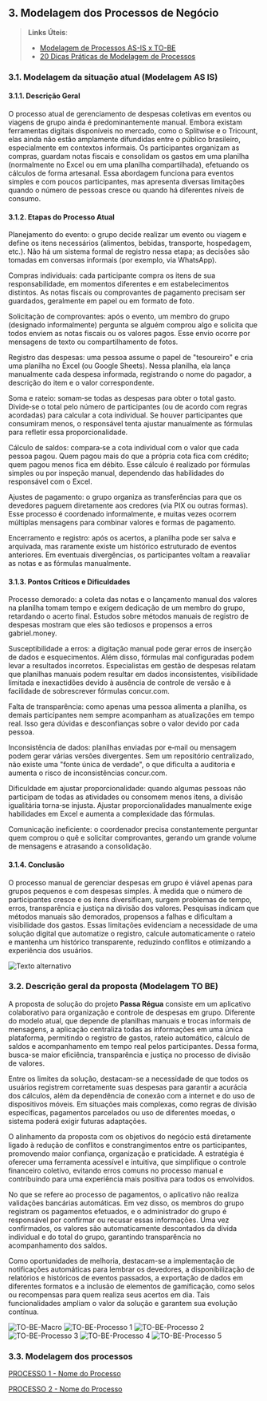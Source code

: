 ## 3. Modelagem dos Processos de Negócio


> **Links Úteis**:
> - [Modelagem de Processos AS-IS x TO-BE](https://dheka.com.br/modelagem-as-is-to-be/)
> - [20 Dicas Práticas de Modelagem de Processos](https://dheka.com.br/20-dicas-praticas-de-modelagem-de-processos/)

### 3.1. Modelagem da situação atual (Modelagem AS IS)

#### 3.1.1. Descrição Geral

O processo atual de gerenciamento de despesas coletivas em eventos ou viagens de grupo ainda é predominantemente manual. Embora existam ferramentas digitais disponíveis no mercado, como o Splitwise e o Tricount, elas ainda não estão amplamente difundidas entre o público brasileiro, especialmente em contextos informais. Os participantes organizam as compras, guardam notas fiscais e consolidam os gastos em uma planilha (normalmente no Excel ou em uma planilha compartilhada), efetuando os cálculos de forma artesanal. Essa abordagem funciona para eventos simples e com poucos participantes, mas apresenta diversas limitações quando o número de pessoas cresce ou quando há diferentes níveis de consumo.

#### 3.1.2. Etapas do Processo Atual

Planejamento do evento: o grupo decide realizar um evento ou viagem e define os itens necessários (alimentos, bebidas, transporte, hospedagem, etc.). Não há um sistema formal de registro nessa etapa; as decisões são tomadas em conversas informais (por exemplo, via WhatsApp).

Compras individuais: cada participante compra os itens de sua responsabilidade, em momentos diferentes e em estabelecimentos distintos. As notas fiscais ou comprovantes de pagamento precisam ser guardados, geralmente em papel ou em formato de foto.

Solicitação de comprovantes: após o evento, um membro do grupo (designado informalmente) pergunta se alguém comprou algo e solicita que todos enviem as notas fiscais ou os valores pagos. Esse envio ocorre por mensagens de texto ou compartilhamento de fotos.

Registro das despesas: uma pessoa assume o papel de "tesoureiro" e cria uma planilha no Excel (ou Google Sheets). Nessa planilha, ela lança manualmente cada despesa informada, registrando o nome do pagador, a descrição do item e o valor correspondente.

Soma e rateio: somam‑se todas as despesas para obter o total gasto. Divide‑se o total pelo número de participantes (ou de acordo com regras acordadas) para calcular a cota individual. Se houver participantes que consumiram menos, o responsável tenta ajustar manualmente as fórmulas para refletir essa proporcionalidade.

Cálculo de saldos: compara‑se a cota individual com o valor que cada pessoa pagou. Quem pagou mais do que a própria cota fica com crédito; quem pagou menos fica em débito. Esse cálculo é realizado por fórmulas simples ou por inspeção manual, dependendo das habilidades do responsável com o Excel.

Ajustes de pagamento: o grupo organiza as transferências para que os devedores paguem diretamente aos credores (via PIX ou outras formas). Esse processo é coordenado informalmente, e muitas vezes ocorrem múltiplas mensagens para combinar valores e formas de pagamento.

Encerramento e registro: após os acertos, a planilha pode ser salva e arquivada, mas raramente existe um histórico estruturado de eventos anteriores. Em eventuais divergências, os participantes voltam a reavaliar as notas e as fórmulas manualmente.

#### 3.1.3. Pontos Críticos e Dificuldades

Processo demorado: a coleta das notas e o lançamento manual dos valores na planilha tomam tempo e exigem dedicação de um membro do grupo, retardando o acerto final. Estudos sobre métodos manuais de registro de despesas mostram que eles são tediosos e propensos a erros
gabriel.money.

Susceptibilidade a erros: a digitação manual pode gerar erros de inserção de dados e esquecimentos. Além disso, fórmulas mal configuradas podem levar a resultados incorretos. Especialistas em gestão de despesas relatam que planilhas manuais podem resultar em dados inconsistentes, visibilidade limitada e inexactidões devido à ausência de controle de versão e à facilidade de sobrescrever fórmulas
concur.com.

Falta de transparência: como apenas uma pessoa alimenta a planilha, os demais participantes nem sempre acompanham as atualizações em tempo real. Isso gera dúvidas e desconfianças sobre o valor devido por cada pessoa.

Inconsistência de dados: planilhas enviadas por e‑mail ou mensagem podem gerar várias versões divergentes. Sem um repositório centralizado, não existe uma "fonte única de verdade", o que dificulta a auditoria e aumenta o risco de inconsistências
concur.com.

Dificuldade em ajustar proporcionalidade: quando algumas pessoas não participam de todas as atividades ou consomem menos itens, a divisão igualitária torna‑se injusta. Ajustar proporcionalidades manualmente exige habilidades em Excel e aumenta a complexidade das fórmulas.

Comunicação ineficiente: o coordenador precisa constantemente perguntar quem comprou o quê e solicitar comprovantes, gerando um grande volume de mensagens e atrasando a consolidação.

#### 3.1.4. Conclusão

O processo manual de gerenciar despesas em grupo é viável apenas para grupos pequenos e com despesas simples. À medida que o número de participantes cresce e os itens diversificam, surgem problemas de tempo, erros, transparência e justiça na divisão dos valores. Pesquisas indicam que métodos manuais são demorados, propensos a falhas e dificultam a visibilidade dos gastos. Essas limitações evidenciam a necessidade de uma solução digital que automatize o registro, calcule automaticamente o rateio e mantenha um histórico transparente, reduzindo conflitos e otimizando a experiência dos usuários.

![Texto alternativo](images/Modelagem_AsIs.png)


### 3.2. Descrição geral da proposta (Modelagem TO BE)

A proposta de solução do projeto **Passa Régua** consiste em um aplicativo colaborativo para organização e controle de despesas em grupo. Diferente do modelo atual, que depende de planilhas manuais e trocas informais de mensagens, a aplicação centraliza todas as informações em uma única plataforma, permitindo o registro de gastos, rateio automático, cálculo de saldos e acompanhamento em tempo real pelos participantes. Dessa forma, busca-se maior eficiência, transparência e justiça no processo de divisão de valores.

Entre os limites da solução, destacam-se a necessidade de que todos os usuários registrem corretamente suas despesas para garantir a acurácia dos cálculos, além da dependência de conexão com a internet e do uso de dispositivos móveis. Em situações mais complexas, como regras de divisão específicas, pagamentos parcelados ou uso de diferentes moedas, o sistema poderá exigir futuras adaptações.

O alinhamento da proposta com os objetivos do negócio está diretamente ligado à redução de conflitos e constrangimentos entre os participantes, promovendo maior confiança, organização e praticidade. A estratégia é oferecer uma ferramenta acessível e intuitiva, que simplifique o controle financeiro coletivo, evitando erros comuns no processo manual e contribuindo para uma experiência mais positiva para todos os envolvidos.

No que se refere ao processo de pagamentos, o aplicativo não realiza validações bancárias automáticas. Em vez disso, os membros do grupo registram os pagamentos efetuados, e o administrador do grupo é responsável por confirmar ou recusar essas informações. Uma vez confirmados, os valores são automaticamente descontados da dívida individual e do total do grupo, garantindo transparência no acompanhamento dos saldos.

Como oportunidades de melhoria, destacam-se a implementação de notificações automáticas para lembrar os devedores, a disponibilização de relatórios e históricos de eventos passados, a exportação de dados em diferentes formatos e a inclusão de elementos de gamificação, como selos ou recompensas para quem realiza seus acertos em dia. Tais funcionalidades ampliam o valor da solução e garantem sua evolução contínua.


![TO-BE-Macro](images/passa-regua-macro.png)
![TO-BE-Processo 1](images/passa-regua-cadastro-login.png)
![TO-BE-Processo 2](images/passa-regua-gerenciamento-de-grupo.png)
![TO-BE-Processo 3](images/passa-regua-gerenciamento-de-membros.png)
![TO-BE-Processo 4](images/passa-regua-gerenciamento-de-despesas.png)
![TO-BE-Processo 5](images/passa-regua-pagamentos.png)
### 3.3. Modelagem dos processos

[PROCESSO 1 - Nome do Processo](./processos/processo-1-nome-do-processo.md "Detalhamento do Processo 1.")

[PROCESSO 2 - Nome do Processo](./processos/processo-2-nome-do-processo.md "Detalhamento do Processo 2.")
